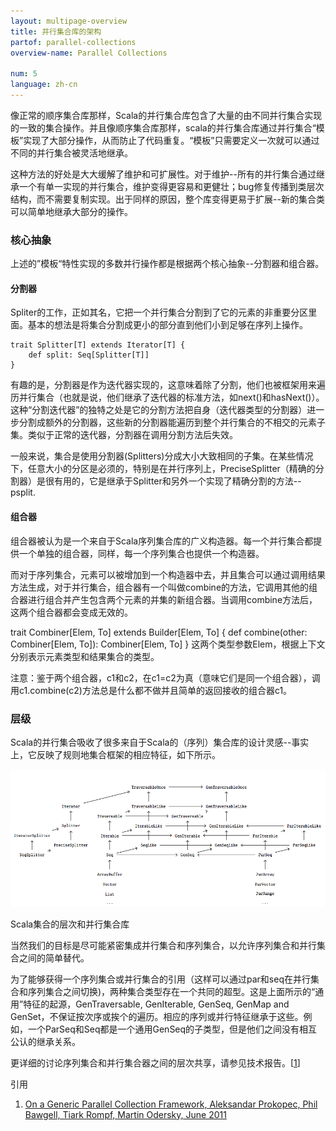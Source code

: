 ```yaml
---
layout: multipage-overview
title: 并行集合库的架构
partof: parallel-collections
overview-name: Parallel Collections

num: 5
language: zh-cn
---
```


像正常的顺序集合库那样，Scala的并行集合库包含了大量的由不同并行集合实现的一致的集合操作。并且像顺序集合库那样，scala的并行集合库通过并行集合“模板”实现了大部分操作，从而防止了代码重复。“模板”只需要定义一次就可以通过不同的并行集合被灵活地继承。

这种方法的好处是大大缓解了维护和可扩展性。对于维护--所有的并行集合通过继承一个有单一实现的并行集合，维护变得更容易和更健壮；bug修复传播到类层次结构，而不需要复制实现。出于同样的原因，整个库变得更易于扩展--新的集合类可以简单地继承大部分的操作。

### 核心抽象

上述的”模板“特性实现的多数并行操作都是根据两个核心抽象--分割器和组合器。

#### 分割器

Spliter的工作，正如其名，它把一个并行集合分割到了它的元素的非重要分区里面。基本的想法是将集合分割成更小的部分直到他们小到足够在序列上操作。

    trait Splitter[T] extends Iterator[T] {
        def split: Seq[Splitter[T]]
    }

有趣的是，分割器是作为迭代器实现的，这意味着除了分割，他们也被框架用来遍历并行集合（也就是说，他们继承了迭代器的标准方法，如next()和hasNext()）。这种“分割迭代器”的独特之处是它的分割方法把自身（迭代器类型的分割器）进一步分割成额外的分割器，这些新的分割器能遍历到整个并行集合的不相交的元素子集。类似于正常的迭代器，分割器在调用分割方法后失效。

一般来说，集合是使用分割器(Splitters)分成大小大致相同的子集。在某些情况下，任意大小的分区是必须的，特别是在并行序列上，PreciseSplitter（精确的分割器）是很有用的，它是继承于Splitter和另外一个实现了精确分割的方法--psplit.

#### 组合器

组合器被认为是一个来自于Scala序列集合库的广义构造器。每一个并行集合都提供一个单独的组合器，同样，每一个序列集合也提供一个构造器。

而对于序列集合，元素可以被增加到一个构造器中去，并且集合可以通过调用结果方法生成，对于并行集合，组合器有一个叫做combine的方法，它调用其他的组合器进行组合并产生包含两个元素的并集的新组合器。当调用combine方法后，这两个组合器都会变成无效的。

trait Combiner[Elem, To] extends Builder[Elem, To] {
    def combine(other: Combiner[Elem, To]): Combiner[Elem, To]
}
这两个类型参数Elem，根据上下文分别表示元素类型和结果集合的类型。

注意：鉴于两个组合器，c1和c2，在c1=c2为真（意味它们是同一个组合器），调用c1.combine(c2)方法总是什么都不做并且简单的返回接收的组合器c1。

### 层级

Scala的并行集合吸收了很多来自于Scala的（序列）集合库的设计灵感--事实上，它反映了规则地集合框架的相应特征，如下所示。

![parallel-collections-hierarchy.png](/resources/images/parallel-collections-hierarchy.png)

Scala集合的层次和并行集合库

当然我们的目标是尽可能紧密集成并行集合和序列集合，以允许序列集合和并行集合之间的简单替代。

为了能够获得一个序列集合或并行集合的引用（这样可以通过par和seq在并行集合和序列集合之间切换)，两种集合类型存在一个共同的超型。这是上面所示的“通用”特征的起源，GenTraversable, GenIterable, GenSeq, GenMap and GenSet，不保证按次序或挨个的遍历。相应的序列或并行特征继承于这些。例如，一个ParSeq和Seq都是一个通用GenSeq的子类型，但是他们之间没有相互公认的继承关系。

更详细的讨论序列集合和并行集合器之间的层次共享，请参见技术报告。[[1](http://infoscience.epfl.ch/record/165523/files/techrep.pdf)]

引用

1. [On a Generic Parallel Collection Framework, Aleksandar Prokopec, Phil Bawgell, Tiark Rompf, Martin Odersky, June 2011](http://infoscience.epfl.ch/record/165523/files/techrep.pdf)
